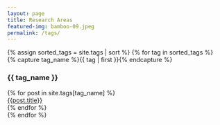 ```yaml
---
layout: page
title: Research Areas
featured-img: bamboo-09.jpeg
permalink: /tags/
---
```


<div>
{% assign sorted_tags = site.tags | sort %}
{% for tag in sorted_tags %}
  <div class="archive-group">
    {% capture tag_name %}{{ tag | first }}{% endcapture %}
    <div id="#{{ tag_name | slugize }}"></div>
    <p></p>
    <h3 class="category-head">{{ tag_name }}</h3>
    <a name="{{ category_name | slugize }}"></a>
    {% for post in site.tags[tag_name] %}
    <article class="archive-item">
      <a href="{{ site.baseurl }}{{ post.url }}">{{post.title}}</a>
    </article>
    {% endfor %}
  </div>
{% endfor %}
</div>

